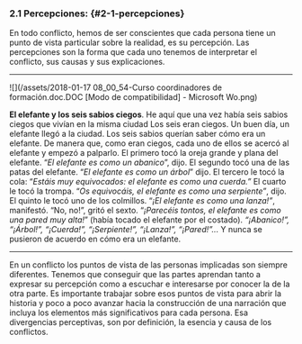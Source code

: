 ###         2.1 Percepciones:  {#2-1-percepciones}

En todo conflicto,  hemos de ser conscientes que cada persona tiene un punto de vista particular sobre la realidad, es su percepción. Las percepciones son la forma que cada uno tenemos de interpretar el conflicto, sus causas y sus explicaciones.
<hr/>
![](/assets/2018-01-17 08_00_54-Curso coordinadores de formación.doc.DOC [Modo de compatibilidad] - Microsoft Wo.png)  

**El elefante y los seis sabios ciegos**. 
He aquí que una vez había seis sabios ciegos que vivían en la misma ciudad
Los seis eran ciegos. Un buen día, un elefante llegó a la ciudad. Los seis sabios querían saber cómo era un elefante. De manera que, como eran ciegos, cada uno de ellos se acercó al elefante y empezó a palparlo. 
El primero tocó la oreja grande y plana del elefante. “_El elefante es como un abanico_”, dijo. 
El segundo tocó una de las patas del elefante. “_El elefante es como un árbol_” dijo.
El tercero le tocó la cola: “_Estáis muy equivocados: el elefante es como una cuerda.”_
El cuarto le tocó la trompa. “_Os equivocáis, el elefante es como una serpiente”_, dijo.
El quinto le tocó uno de los colmillos. “_¡El elefante es como una lanza!”_, manifestó.
“No, no!”, gritó el sexto. “_¡Parecéis tontos, el elefante es como una pared muy alta!_” (había tocado el elefante por el costado). 
_“¡Abanico!”, “¡Árbol!”, “¡Cuerda!”, “¡Serpiente!”, “¡Lanza!”, “¡Pared!”..._ Y nunca se pusieron de acuerdo en cómo era un elefante.
<hr/>
En un conflicto los puntos de vista de las personas implicadas son siempre diferentes. Tenemos que conseguir que las partes aprendan tanto a expresar su percepción como a escuchar e interesarse por conocer la de la otra parte. Es importante trabajar sobre esos puntos de vista para abrir la historia y poco a poco avanzar hacia la construcción de una narración que incluya los elementos más significativos para cada persona. Esa divergencias perceptivas, son por definición, la esencia y causa de los conflictos.

